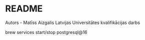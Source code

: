 # README
Autors - Matīss Aizgalis
Latvijas Universitātes kvalifikācijas darbs

brew services start/stop postgresql@16
